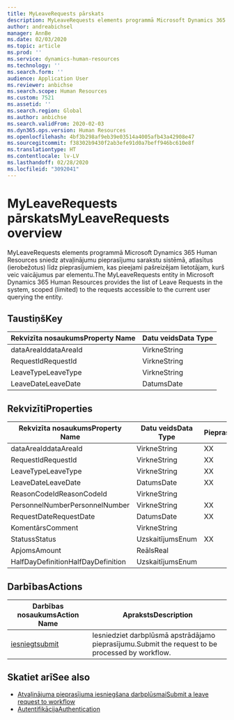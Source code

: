 ```yaml
---
title: MyLeaveRequests pārskats
description: MyLeaveRequests elements programmā Microsoft Dynamics 365 Human Resources sniedz atvaļinājumu pieprasījumu sarakstu sistēmā, atlasītus (ierobežotus) līdz pieprasījumiem, kas pieejami pašreizējam lietotājam, kurš veic vaicājumus par elementu.
author: andreabichsel
manager: AnnBe
ms.date: 02/03/2020
ms.topic: article
ms.prod: ''
ms.service: dynamics-human-resources
ms.technology: ''
ms.search.form: ''
audience: Application User
ms.reviewer: anbichse
ms.search.scope: Human Resources
ms.custom: 7521
ms.assetid: ''
ms.search.region: Global
ms.author: anbichse
ms.search.validFrom: 2020-02-03
ms.dyn365.ops.version: Human Resources
ms.openlocfilehash: 4bf3b298af9eb39e03514a4005afb43a42908e47
ms.sourcegitcommit: f38302b9430f2ab3efe91d0a7beff946bc610e8f
ms.translationtype: HT
ms.contentlocale: lv-LV
ms.lasthandoff: 02/28/2020
ms.locfileid: "3092041"
---
```

# <a name="myleaverequests-overview"></a><span data-ttu-id="2c13a-103">MyLeaveRequests pārskats</span><span class="sxs-lookup"><span data-stu-id="2c13a-103">MyLeaveRequests overview</span></span>

<span data-ttu-id="2c13a-104">MyLeaveRequests elements programmā Microsoft Dynamics 365 Human Resources sniedz atvaļinājumu pieprasījumu sarakstu sistēmā, atlasītus (ierobežotus) līdz pieprasījumiem, kas pieejami pašreizējam lietotājam, kurš veic vaicājumus par elementu.</span><span class="sxs-lookup"><span data-stu-id="2c13a-104">The MyLeaveRequests entity in Microsoft Dynamics 365 Human Resources provides the list of Leave Requests in the system, scoped (limited) to the requests accessible to the current user querying the entity.</span></span>

## <a name="key"></a><span data-ttu-id="2c13a-105">Taustiņš</span><span class="sxs-lookup"><span data-stu-id="2c13a-105">Key</span></span>

  | <span data-ttu-id="2c13a-106">Rekvizīta nosaukums</span><span class="sxs-lookup"><span data-stu-id="2c13a-106">Property Name</span></span> | <span data-ttu-id="2c13a-107">Datu veids</span><span class="sxs-lookup"><span data-stu-id="2c13a-107">Data Type</span></span> |
  |---------------|-----------|
  | <span data-ttu-id="2c13a-108">dataAreaId</span><span class="sxs-lookup"><span data-stu-id="2c13a-108">dataAreaId</span></span>    | <span data-ttu-id="2c13a-109">Virkne</span><span class="sxs-lookup"><span data-stu-id="2c13a-109">String</span></span>    |
  | <span data-ttu-id="2c13a-110">RequestId</span><span class="sxs-lookup"><span data-stu-id="2c13a-110">RequestId</span></span>     | <span data-ttu-id="2c13a-111">Virkne</span><span class="sxs-lookup"><span data-stu-id="2c13a-111">String</span></span>    |
  | <span data-ttu-id="2c13a-112">LeaveType</span><span class="sxs-lookup"><span data-stu-id="2c13a-112">LeaveType</span></span>     | <span data-ttu-id="2c13a-113">Virkne</span><span class="sxs-lookup"><span data-stu-id="2c13a-113">String</span></span>    |
  | <span data-ttu-id="2c13a-114">LeaveDate</span><span class="sxs-lookup"><span data-stu-id="2c13a-114">LeaveDate</span></span>     | <span data-ttu-id="2c13a-115">Datums</span><span class="sxs-lookup"><span data-stu-id="2c13a-115">Date</span></span>      |
  
## <a name="properties"></a><span data-ttu-id="2c13a-116">Rekvizīti</span><span class="sxs-lookup"><span data-stu-id="2c13a-116">Properties</span></span>

  | <span data-ttu-id="2c13a-117">Rekvizīta nosaukums</span><span class="sxs-lookup"><span data-stu-id="2c13a-117">Property Name</span></span>     | <span data-ttu-id="2c13a-118">Datu veids</span><span class="sxs-lookup"><span data-stu-id="2c13a-118">Data Type</span></span> | <span data-ttu-id="2c13a-119">Pieprasīts</span><span class="sxs-lookup"><span data-stu-id="2c13a-119">Required</span></span> |
  |-------------------|-----------|----------|
  | <span data-ttu-id="2c13a-120">dataAreaId</span><span class="sxs-lookup"><span data-stu-id="2c13a-120">dataAreaId</span></span>        | <span data-ttu-id="2c13a-121">Virkne</span><span class="sxs-lookup"><span data-stu-id="2c13a-121">String</span></span>    | <span data-ttu-id="2c13a-122">X</span><span class="sxs-lookup"><span data-stu-id="2c13a-122">X</span></span>        |
  | <span data-ttu-id="2c13a-123">RequestId</span><span class="sxs-lookup"><span data-stu-id="2c13a-123">RequestId</span></span>         | <span data-ttu-id="2c13a-124">Virkne</span><span class="sxs-lookup"><span data-stu-id="2c13a-124">String</span></span>    | <span data-ttu-id="2c13a-125">X</span><span class="sxs-lookup"><span data-stu-id="2c13a-125">X</span></span>        |
  | <span data-ttu-id="2c13a-126">LeaveType</span><span class="sxs-lookup"><span data-stu-id="2c13a-126">LeaveType</span></span>         | <span data-ttu-id="2c13a-127">Virkne</span><span class="sxs-lookup"><span data-stu-id="2c13a-127">String</span></span>    | <span data-ttu-id="2c13a-128">X</span><span class="sxs-lookup"><span data-stu-id="2c13a-128">X</span></span>        |
  | <span data-ttu-id="2c13a-129">LeaveDate</span><span class="sxs-lookup"><span data-stu-id="2c13a-129">LeaveDate</span></span>         | <span data-ttu-id="2c13a-130">Datums</span><span class="sxs-lookup"><span data-stu-id="2c13a-130">Date</span></span>      | <span data-ttu-id="2c13a-131">X</span><span class="sxs-lookup"><span data-stu-id="2c13a-131">X</span></span>        |
  | <span data-ttu-id="2c13a-132">ReasonCodeId</span><span class="sxs-lookup"><span data-stu-id="2c13a-132">ReasonCodeId</span></span>      | <span data-ttu-id="2c13a-133">Virkne</span><span class="sxs-lookup"><span data-stu-id="2c13a-133">String</span></span>    |          |
  | <span data-ttu-id="2c13a-134">PersonnelNumber</span><span class="sxs-lookup"><span data-stu-id="2c13a-134">PersonnelNumber</span></span>   | <span data-ttu-id="2c13a-135">Virkne</span><span class="sxs-lookup"><span data-stu-id="2c13a-135">String</span></span>    | <span data-ttu-id="2c13a-136">X</span><span class="sxs-lookup"><span data-stu-id="2c13a-136">X</span></span>        |
  | <span data-ttu-id="2c13a-137">RequestDate</span><span class="sxs-lookup"><span data-stu-id="2c13a-137">RequestDate</span></span>       | <span data-ttu-id="2c13a-138">Datums</span><span class="sxs-lookup"><span data-stu-id="2c13a-138">Date</span></span>      | <span data-ttu-id="2c13a-139">X</span><span class="sxs-lookup"><span data-stu-id="2c13a-139">X</span></span>        |
  | <span data-ttu-id="2c13a-140">Komentārs</span><span class="sxs-lookup"><span data-stu-id="2c13a-140">Comment</span></span>           | <span data-ttu-id="2c13a-141">Virkne</span><span class="sxs-lookup"><span data-stu-id="2c13a-141">String</span></span>    |          |
  | <span data-ttu-id="2c13a-142">Statuss</span><span class="sxs-lookup"><span data-stu-id="2c13a-142">Status</span></span>            | <span data-ttu-id="2c13a-143">Uzskaitījums</span><span class="sxs-lookup"><span data-stu-id="2c13a-143">Enum</span></span>      | <span data-ttu-id="2c13a-144">X</span><span class="sxs-lookup"><span data-stu-id="2c13a-144">X</span></span>        |
  | <span data-ttu-id="2c13a-145">Apjoms</span><span class="sxs-lookup"><span data-stu-id="2c13a-145">Amount</span></span>            | <span data-ttu-id="2c13a-146">Reāls</span><span class="sxs-lookup"><span data-stu-id="2c13a-146">Real</span></span>      |          |
  | <span data-ttu-id="2c13a-147">HalfDayDefinition</span><span class="sxs-lookup"><span data-stu-id="2c13a-147">HalfDayDefinition</span></span> | <span data-ttu-id="2c13a-148">Uzskaitījums</span><span class="sxs-lookup"><span data-stu-id="2c13a-148">Enum</span></span>      |          |

## <a name="actions"></a><span data-ttu-id="2c13a-149">Darbības</span><span class="sxs-lookup"><span data-stu-id="2c13a-149">Actions</span></span>

 | <span data-ttu-id="2c13a-150">Darbības nosaukums</span><span class="sxs-lookup"><span data-stu-id="2c13a-150">Action Name</span></span>                               | <span data-ttu-id="2c13a-151">Apraksts</span><span class="sxs-lookup"><span data-stu-id="2c13a-151">Description</span></span>                                     |
 |-------------------------------------------|-------------------------------------------------|
 | [<span data-ttu-id="2c13a-152">iesniegt</span><span class="sxs-lookup"><span data-stu-id="2c13a-152">submit</span></span>](hr-developer-api-myleaverequests-submit.md)   | <span data-ttu-id="2c13a-153">Iesniedziet darbplūsmā apstrādājamo pieprasījumu.</span><span class="sxs-lookup"><span data-stu-id="2c13a-153">Submit the request to be processed by workflow.</span></span> |

## <a name="see-also"></a><span data-ttu-id="2c13a-154">Skatiet arī</span><span class="sxs-lookup"><span data-stu-id="2c13a-154">See also</span></span>

- [<span data-ttu-id="2c13a-155">Atvaļinājuma pieprasījuma iesniegšana darbplūsmai</span><span class="sxs-lookup"><span data-stu-id="2c13a-155">Submit a leave request to workflow</span></span>](hr-developer-api-myleaverequests-submit.md)
- [<span data-ttu-id="2c13a-156">Autentifikācija</span><span class="sxs-lookup"><span data-stu-id="2c13a-156">Authentication</span></span>](hr-developer-api-authentication.md)